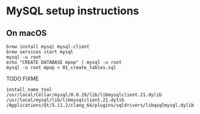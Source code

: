 # MySQL setup instructions

## On macOS

```
brew install mysql mysql-client
brew services start mysql
mysql -u root
echo "CREATE DATABASE mpop" | mysql -u root
mysql -u root mpop < 01_create_tables.sql
```


TODO FIXME

```
install_name_tool /usr/local/Cellar/mysql/8.0.19/lib/libmysqlclient.21.dylib /usr/local/mysql/lib/libmysqlclient.21.dylib /Applications/Qt/5.11.2/clang_64/plugins/sqldrivers/libqsqlmysql.dylib
```
